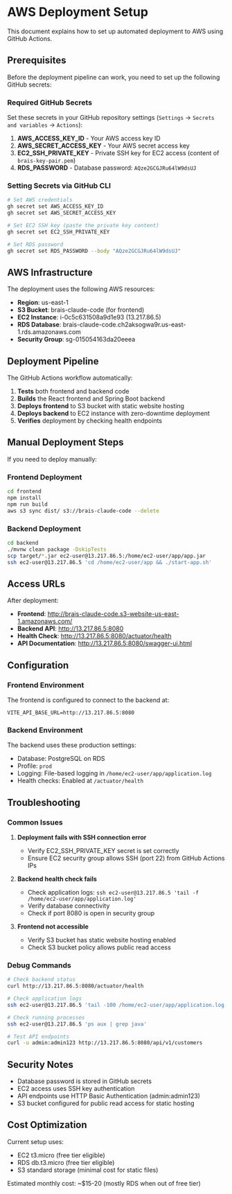 # AWS Deployment Setup

This document explains how to set up automated deployment to AWS using GitHub Actions.

## Prerequisites

Before the deployment pipeline can work, you need to set up the following GitHub secrets:

### Required GitHub Secrets

Set these secrets in your GitHub repository settings (`Settings` → `Secrets and variables` → `Actions`):

1. **AWS_ACCESS_KEY_ID** - Your AWS access key ID
2. **AWS_SECRET_ACCESS_KEY** - Your AWS secret access key  
3. **EC2_SSH_PRIVATE_KEY** - Private SSH key for EC2 access (content of `brais-key-pair.pem`)
4. **RDS_PASSWORD** - Database password: `AQze2GCGJRu64lW9dsUJ`

### Setting Secrets via GitHub CLI

```bash
# Set AWS credentials
gh secret set AWS_ACCESS_KEY_ID
gh secret set AWS_SECRET_ACCESS_KEY

# Set EC2 SSH key (paste the private key content)
gh secret set EC2_SSH_PRIVATE_KEY

# Set RDS password
gh secret set RDS_PASSWORD --body "AQze2GCGJRu64lW9dsUJ"
```

## AWS Infrastructure

The deployment uses the following AWS resources:

- **Region**: us-east-1
- **S3 Bucket**: brais-claude-code (for frontend)
- **EC2 Instance**: i-0c5c631508a9d1e93 (13.217.86.5)
- **RDS Database**: brais-claude-code.ch2aksogwa9r.us-east-1.rds.amazonaws.com
- **Security Group**: sg-015054163da20eeea

## Deployment Pipeline

The GitHub Actions workflow automatically:

1. **Tests** both frontend and backend code
2. **Builds** the React frontend and Spring Boot backend
3. **Deploys frontend** to S3 bucket with static website hosting
4. **Deploys backend** to EC2 instance with zero-downtime deployment
5. **Verifies** deployment by checking health endpoints

## Manual Deployment Steps

If you need to deploy manually:

### Frontend Deployment
```bash
cd frontend
npm install
npm run build
aws s3 sync dist/ s3://brais-claude-code --delete
```

### Backend Deployment
```bash
cd backend
./mvnw clean package -DskipTests
scp target/*.jar ec2-user@13.217.86.5:/home/ec2-user/app/app.jar
ssh ec2-user@13.217.86.5 'cd /home/ec2-user/app && ./start-app.sh'
```

## Access URLs

After deployment:

- **Frontend**: http://brais-claude-code.s3-website-us-east-1.amazonaws.com/
- **Backend API**: http://13.217.86.5:8080
- **Health Check**: http://13.217.86.5:8080/actuator/health
- **API Documentation**: http://13.217.86.5:8080/swagger-ui.html

## Configuration

### Frontend Environment
The frontend is configured to connect to the backend at:
```
VITE_API_BASE_URL=http://13.217.86.5:8080
```

### Backend Environment
The backend uses these production settings:
- Database: PostgreSQL on RDS
- Profile: `prod`
- Logging: File-based logging in `/home/ec2-user/app/application.log`
- Health checks: Enabled at `/actuator/health`

## Troubleshooting

### Common Issues

1. **Deployment fails with SSH connection error**
   - Verify EC2_SSH_PRIVATE_KEY secret is set correctly
   - Ensure EC2 security group allows SSH (port 22) from GitHub Actions IPs

2. **Backend health check fails**
   - Check application logs: `ssh ec2-user@13.217.86.5 'tail -f /home/ec2-user/app/application.log'`
   - Verify database connectivity
   - Check if port 8080 is open in security group

3. **Frontend not accessible**
   - Verify S3 bucket has static website hosting enabled
   - Check S3 bucket policy allows public read access

### Debug Commands

```bash
# Check backend status
curl http://13.217.86.5:8080/actuator/health

# Check application logs
ssh ec2-user@13.217.86.5 'tail -100 /home/ec2-user/app/application.log'

# Check running processes
ssh ec2-user@13.217.86.5 'ps aux | grep java'

# Test API endpoints
curl -u admin:admin123 http://13.217.86.5:8080/api/v1/customers
```

## Security Notes

- Database password is stored in GitHub secrets
- EC2 access uses SSH key authentication
- API endpoints use HTTP Basic Authentication (admin:admin123)
- S3 bucket configured for public read access for static hosting

## Cost Optimization

Current setup uses:
- EC2 t3.micro (free tier eligible)
- RDS db.t3.micro (free tier eligible)  
- S3 standard storage (minimal cost for static files)

Estimated monthly cost: ~$15-20 (mostly RDS when out of free tier)